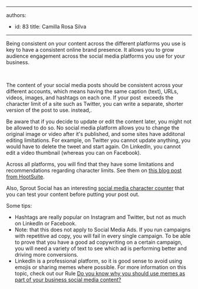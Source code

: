 

---
authors:
  - id: 83
    title: Camilla Rosa Silva
---




<span class='intro'> Being consistent on your content across the different platforms you use is key to have a consistent online&#160;brand presence. It allows you to grow audience engagement across the&#160;social media platforms you use for your business.<br><div><br></div> </span>

<p>​​​The content of your social media&#160;posts should be consistent&#160;across your different&#160;accounts, which means having the same&#160;caption (text),&#160;URLs, videos, images, and hashtags on each one.&#160;If your post&#160;&#160;exceeds the character limit of a site such as Twitter, you can write a separate, shorter version of the post to use. instead,.&#160;​<br></p><p>Be aware that if you decide to update or edit the content later, you might not be allowed to do so. No social media&#160;platform&#160;allows&#160;you&#160;to change the original image or video&#160;after it's published, and some sites have additonal editing limitations. For example, on Twitter you cannot update&#160;anything, you would have to delete the tweet and start again. On LinkedIn, you cannot edit&#160;a video thumbnail&#160;(whereas&#160;you can on Facebook).<br></p><p>Across all platforms, you will find that they&#160;have some limitations and recommendations regarding character limits. See them on <a href="https&#58;//blog.hootsuite.com/ideal-social-media-post-length/">this blog post from HootSuite</a>.<br></p><p>​Also, Sprout Social has an interesting&#160;<a href="https&#58;//sproutsocial.com/insights/social-media-character-counter/">social media character counter</a> that you can test your content before putting your post out.</p><p>Some tips&#58;<br></p><ul><li>Hashtags are really&#160;popular on Instagram and Twitter, but not as much on LinkedIn or Facebook.<br></li><li>Note&#58;&#160;that this does not apply to Social Media Ads. If you run campaigns with repetitive ad copy, you will fail in every single campaign. To be able to prove that you have a good ad copywriting on a certain campaign, you will&#160;need a variety of text&#160;to see which ad is performing better and driving more conversions.<br></li><li>LinkedIn is a professional platform, so it is&#160;good sense to&#160;avoid using emojis or sharing memes where possible. For more information on this topic, check out our Rule&#160;<a href="/_layouts/15/FIXUPREDIRECT.ASPX?WebId=3dfc0e07-e23a-4cbb-aac2-e778b71166a2&amp;TermSetId=07da3ddf-0924-4cd2-a6d4-a4809ae20160&amp;TermId=a79d64e4-ed1b-441a-9db1-95e1777c7b12">Do you know why you should use memes as part of your business social media content?​</a><br></li></ul><p></p><p>​<br></p>



